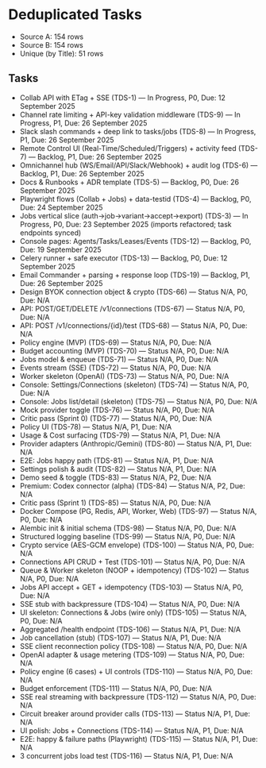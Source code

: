 # Deduplicated Tasks

- Source A: 154 rows
- Source B: 154 rows
- Unique (by Title): 51 rows

## Tasks

- Collab API with ETag + SSE (TDS-1) — In Progress, P0, Due: 12 September 2025
- Channel rate limiting + API-key validation middleware (TDS-9) — In Progress, P1, Due: 26 September 2025
- Slack slash commands + deep link to tasks/jobs (TDS-8) — In Progress, P1, Due: 26 September 2025
- Remote Control UI (Real-Time/Scheduled/Triggers) + activity feed (TDS-7) — Backlog, P1, Due: 26 September 2025
- Omnichannel hub (WS/Email/API/Slack/Webhook) + audit log (TDS-6) — Backlog, P1, Due: 26 September 2025
- Docs & Runbooks + ADR template (TDS-5) — Backlog, P0, Due: 26 September 2025
- Playwright flows (Collab + Jobs) + data-testid (TDS-4) — Backlog, P0, Due: 24 September 2025
- Jobs vertical slice (auth→job→variant→accept→export) (TDS-3) — In Progress, P0, Due: 23 September 2025 (imports refactored; task endpoints synced)
- Console pages: Agents/Tasks/Leases/Events (TDS-12) — Backlog, P0, Due: 19 September 2025
- Celery runner + safe executor (TDS-13) — Backlog, P0, Due: 12 September 2025
- Email Commander + parsing + response loop (TDS-19) — Backlog, P1, Due: 26 September 2025
- Design BYOK connection object & crypto (TDS-66) — Status N/A, P0, Due: N/A
- API: POST/GET/DELETE /v1/connections (TDS-67) — Status N/A, P0, Due: N/A
- API: POST /v1/connections/{id}/test (TDS-68) — Status N/A, P0, Due: N/A
- Policy engine (MVP) (TDS-69) — Status N/A, P0, Due: N/A
- Budget accounting (MVP) (TDS-70) — Status N/A, P0, Due: N/A
- Jobs model & enqueue (TDS-71) — Status N/A, P0, Due: N/A
- Events stream (SSE) (TDS-72) — Status N/A, P0, Due: N/A
- Worker skeleton (OpenAI) (TDS-73) — Status N/A, P0, Due: N/A
- Console: Settings/Connections (skeleton) (TDS-74) — Status N/A, P0, Due: N/A
- Console: Jobs list/detail (skeleton) (TDS-75) — Status N/A, P0, Due: N/A
- Mock provider toggle (TDS-76) — Status N/A, P0, Due: N/A
- Critic pass (Sprint 0) (TDS-77) — Status N/A, P0, Due: N/A
- Policy UI (TDS-78) — Status N/A, P1, Due: N/A
- Usage & Cost surfacing (TDS-79) — Status N/A, P1, Due: N/A
- Provider adapters (Anthropic/Gemini) (TDS-80) — Status N/A, P1, Due: N/A
- E2E: Jobs happy path (TDS-81) — Status N/A, P1, Due: N/A
- Settings polish & audit (TDS-82) — Status N/A, P1, Due: N/A
- Demo seed & toggle (TDS-83) — Status N/A, P2, Due: N/A
- Premium: Codex connector (alpha) (TDS-84) — Status N/A, P2, Due: N/A
- Critic pass (Sprint 1) (TDS-85) — Status N/A, P0, Due: N/A
- Docker Compose (PG, Redis, API, Worker, Web) (TDS-97) — Status N/A, P0, Due: N/A
- Alembic init & initial schema (TDS-98) — Status N/A, P0, Due: N/A
- Structured logging baseline (TDS-99) — Status N/A, P0, Due: N/A
- Crypto service (AES-GCM envelope) (TDS-100) — Status N/A, P0, Due: N/A
- Connections API CRUD + Test (TDS-101) — Status N/A, P0, Due: N/A
- Queue & Worker skeleton (NOOP + idempotency) (TDS-102) — Status N/A, P0, Due: N/A
- Jobs API accept + GET + idempotency (TDS-103) — Status N/A, P0, Due: N/A
- SSE stub with backpressure (TDS-104) — Status N/A, P0, Due: N/A
- UI skeleton: Connections & Jobs (wire only) (TDS-105) — Status N/A, P0, Due: N/A
- Aggregated /health endpoint (TDS-106) — Status N/A, P1, Due: N/A
- Job cancellation (stub) (TDS-107) — Status N/A, P1, Due: N/A
- SSE client reconnection policy (TDS-108) — Status N/A, P0, Due: N/A
- OpenAI adapter & usage metering (TDS-109) — Status N/A, P0, Due: N/A
- Policy engine (6 cases) + UI controls (TDS-110) — Status N/A, P0, Due: N/A
- Budget enforcement (TDS-111) — Status N/A, P0, Due: N/A
- SSE real streaming with backpressure (TDS-112) — Status N/A, P0, Due: N/A
- Circuit breaker around provider calls (TDS-113) — Status N/A, P1, Due: N/A
- UI polish: Jobs + Connections (TDS-114) — Status N/A, P1, Due: N/A
- E2E: happy & failure paths (Playwright) (TDS-115) — Status N/A, P1, Due: N/A
- 3 concurrent jobs load test (TDS-116) — Status N/A, P1, Due: N/A
